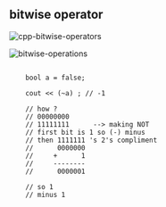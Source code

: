 ## bitwise operator

![cpp-bitwise-operators](https://github.com/user-attachments/assets/7206567b-3b58-4fee-b015-f6151a51040a)


![bitwise-operations](https://github.com/user-attachments/assets/731eba58-22ad-44ab-838b-9f47f7b19cea)




```

    bool a = false; 

    cout << (~a) ; // -1 

    // how ?
    // 00000000 
    // 11111111      --> making NOT
    // first bit is 1 so (-) minus
    // then 1111111 's 2's compliment
    //      0000000
    //     +      1
    //     --------
    //      0000001

    // so 1
    // minus 1

```
